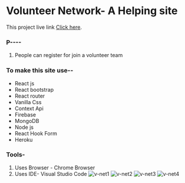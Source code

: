 # Volunteer Network- A Helping site

This project live link [Click here](https://vounteer-networks.web.app/).

### P----
1. People can register for join a volunteer team


### To make this site use--
* React js
* React bootstrap
* React router
* Vanilla Css
* Context Api
* Firebase
* MongoDB
* Node js
* React Hook Form
* Heroku


### Tools-
1. Uses Browser - Chrome Browser
2. Uses IDE- Visual Studio Code
![v-net1](https://user-images.githubusercontent.com/83487057/139224233-efe38ea9-6c38-4788-b575-bdef3b2b2bb3.png)
![v-net2](https://user-images.githubusercontent.com/83487057/139224689-70962e97-051a-4f2e-92a3-2ec3c5ab3b76.png)
![v-net3](https://user-images.githubusercontent.com/83487057/139224730-264210d5-1abd-43db-bcd2-1ad0ca32bbe3.png)
![v-net4](https://user-images.githubusercontent.com/83487057/139224752-34e33273-5404-4789-b5d2-62fd7ef16aff.png)
